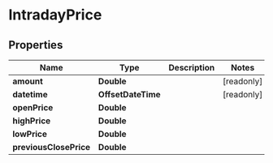 

# IntradayPrice


## Properties

Name | Type | Description | Notes
------------ | ------------- | ------------- | -------------
**amount** | **Double** |  |  [readonly]
**datetime** | **OffsetDateTime** |  |  [readonly]
**openPrice** | **Double** |  | 
**highPrice** | **Double** |  | 
**lowPrice** | **Double** |  | 
**previousClosePrice** | **Double** |  | 



